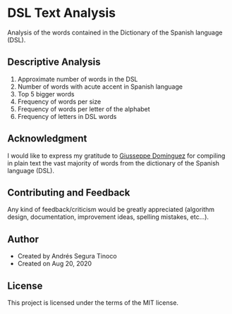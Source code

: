 # DSL Text Analysis
Analysis of the words contained in the Dictionary of the Spanish language (DSL).

## Descriptive Analysis
1. Approximate number of words in the DSL
2. Number of words with acute accent in Spanish language
3. Top 5 bigger words
4. Frequency of words per size
5. Frequency of words per letter of the alphabet
6. Frequency of letters in DSL words

## Acknowledgment
I would like to express my gratitude to <a href="https://www.giusseppe.net/" target="_blank">Giusseppe Domínguez</a> for compiling in plain text the vast majority of words from the dictionary of the Spanish language (DSL).

## Contributing and Feedback
Any kind of feedback/criticism would be greatly appreciated (algorithm design, documentation, improvement ideas, spelling mistakes, etc...).

## Author
- Created by Andrés Segura Tinoco
- Created on Aug 20, 2020

## License
This project is licensed under the terms of the MIT license.

